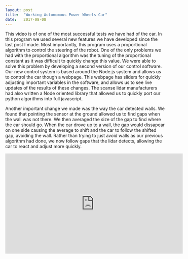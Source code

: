 ```yaml
---
layout: post
title:  "Working Autonomous Power Wheels Car"
date:   2017-08-08 
---
```


This video is of one of the most successful tests we have had of the car. In this program we used several new features we have developed since the last post I made. Most importantly, this program uses a proportional algorithm to control the steering of the robot. One of the only problems we had with the proportional algorithm was the tuning of the proportional constant as it was difficult to quickly change this value. We were able to solve this problem by developing a second version of our control software. Our new control system is based around the Node.js system and allows us to control the car though a webpage. This webpage has sliders for quickly adjusting important variables in the software, and allows us to see live updates of the results of these changes. The scanse lidar manufacturers had also written a Node oriented library that allowed us to quickly port our python algorithms into full javascript.

Another important change we made was the way the car detected walls. We found that pointing the sensor at the ground allowed us to find gaps when the wall was not there. We then averaged the size of the gap to find where the car should go. When the car drove up to a wall, the gap would dissapear on one side causing the average to shift and the car to follow the shifted gap, avoiding the wall. Rather than trying to just avoid walls as our previous algorithm had done, we now follow gaps that the lidar detects, allowing the car to react and adjust more quickly.

<iframe width="560" height="315" src="https://www.youtube.com/embed/LcIeDqVdJx8" frameborder="0" allowfullscreen></iframe>
